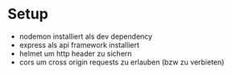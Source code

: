 # Setup

- nodemon installiert als dev dependency
- express als api framework installiert
- helmet um http header zu sichern
- cors um cross origin requests zu erlauben (bzw zu verbieten)
